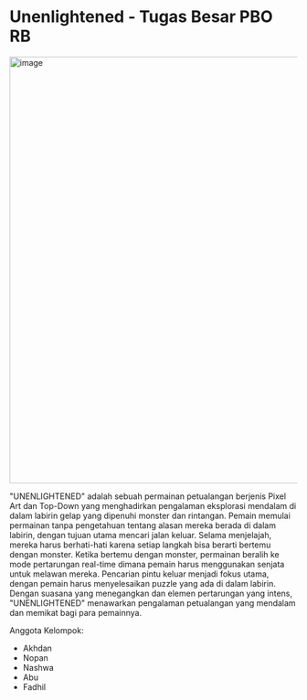 
# Unenlightened - Tugas Besar PBO RB

<img width="1281" height="747" alt="image" src="https://github.com/user-attachments/assets/c949df73-6517-4c1b-9a46-5f04e73279ac" />


"UNENLIGHTENED" adalah sebuah permainan petualangan berjenis Pixel Art dan Top-Down yang menghadirkan pengalaman eksplorasi mendalam di dalam labirin gelap yang dipenuhi monster dan rintangan. Pemain memulai permainan tanpa pengetahuan tentang alasan mereka berada di dalam labirin, dengan tujuan utama mencari jalan keluar. Selama menjelajah, mereka harus berhati-hati karena setiap langkah bisa berarti bertemu dengan monster. Ketika bertemu dengan monster, permainan beralih ke mode pertarungan real-time dimana pemain harus menggunakan senjata untuk melawan mereka. Pencarian pintu keluar menjadi fokus utama, dengan pemain harus menyelesaikan puzzle yang ada di dalam labirin. Dengan suasana yang menegangkan dan elemen pertarungan yang intens, "UNENLIGHTENED" menawarkan pengalaman petualangan yang mendalam dan memikat bagi para pemainnya.

Anggota Kelompok:
- Akhdan
- Nopan
- Nashwa
- Abu
- Fadhil
